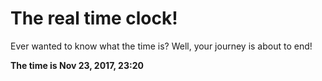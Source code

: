 # The real time clock!

Ever wanted to know what the time is? Well, your journey is about to end!

**The time is Nov 23, 2017, 23:20**